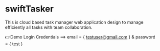 ﻿# swiftTasker

This is cloud based task manager web application design to manage efficiently all tasks with team collaboration.

👉Demo Login Credentials ==> email = { testuser@gmail.com } & password = { test }
